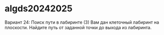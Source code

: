 # algds20242025
Вариант 24: Поиск пути в лабиринте (3)
Вам дан клеточный лабиринт на плоскости. Найдите путь от заданной точки до выхода из лабиринта.
